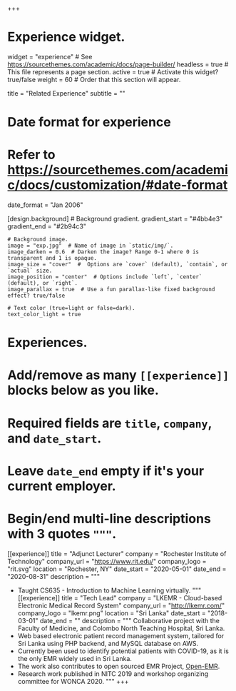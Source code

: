 +++
# Experience widget.

widget = "experience"  # See https://sourcethemes.com/academic/docs/page-builder/
headless = true  # This file represents a page section.
active = true  # Activate this widget? true/false
weight = 60  # Order that this section will appear.

title = "Related Experience"
subtitle = ""

# Date format for experience
#   Refer to https://sourcethemes.com/academic/docs/customization/#date-format
date_format = "Jan 2006"

[design.background]
    # Background gradient.
    gradient_start = "#4bb4e3"
    gradient_end = "#2b94c3"
    
    # Background image.
    image = "exp.jpg"  # Name of image in `static/img/`.
    image_darken = 0.6  # Darken the image? Range 0-1 where 0 is transparent and 1 is opaque.
    image_size = "cover"  #  Options are `cover` (default), `contain`, or `actual` size.
    image_position = "center"  # Options include `left`, `center` (default), or `right`.
    image_parallax = true  # Use a fun parallax-like fixed background effect? true/false

    # Text color (true=light or false=dark).
    text_color_light = true
# Experiences.
#   Add/remove as many `[[experience]]` blocks below as you like.
#   Required fields are `title`, `company`, and `date_start`.
#   Leave `date_end` empty if it's your current employer.
#   Begin/end multi-line descriptions with 3 quotes `"""`.


[[experience]]
  title = "Adjunct Lecturer"
  company = "Rochester Institute of Technology"
  company_url = "https://www.rit.edu/"
  company_logo = "rit.svg"
  location = "Rochester, NY"
  date_start = "2020-05-01"
  date_end = "2020-08-31"
  description = """
  * Taught CS635 - Introduction to Machine Learning virtually.
  """
[[experience]]
  title = "Tech Lead"
  company = "LKEMR - Cloud-based Electronic Medical Record System"
  company_url = "http://lkemr.com/"
  company_logo = "lkemr.png"
  location = "Sri Lanka"
  date_start = "2018-03-01"
  date_end = ""
  description = """
Collaborative project with the Faculty of Medicine, and Colombo North Teaching Hospital, Sri Lanka.
  * Web based electronic patient record management system, tailored for Sri Lanka using PHP backend, and MySQL database on AWS. 
  * Currently been used to identify potential patients with COVID-19, as it is the only EMR widely used in Sri Lanka. 
  * The work also contributes to open sourced EMR Project, [Open-EMR](https://github.com/openemr/openemr).
  * Research work published in NITC 2019 and workshop organizing committee for WONCA 2020.
  """
+++

